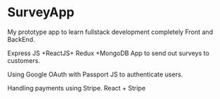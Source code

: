 # SurveyApp

My prototype app to learn fullstack development completely Front and BackEnd.

Express JS +ReactJS+ Redux +MongoDB App to send out surveys to customers.

Using Google OAuth with Passport JS to authenticate users.

Handling payments using Stripe. React + Stripe


